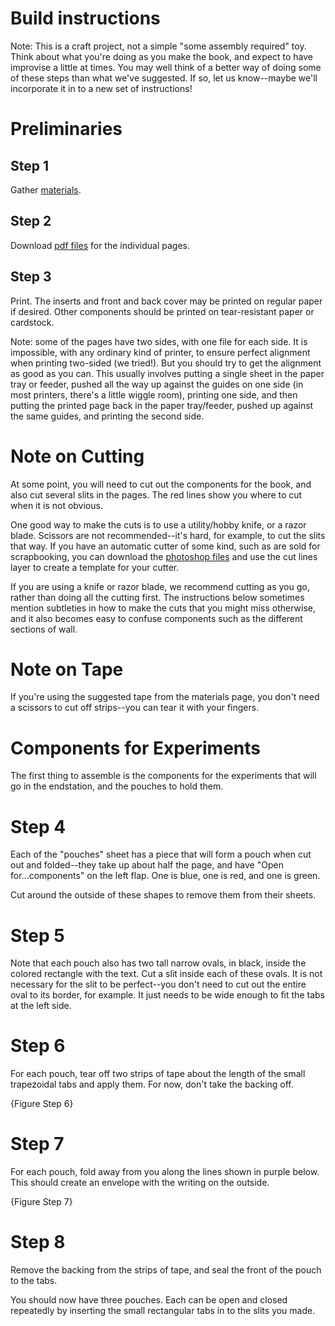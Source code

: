 Build instructions
==================

Note: This is a craft project, not a simple "some assembly required" toy. Think about what you're doing as you make the book, and expect to have improvise a little at times. You may well think of a better way of doing some of these steps than what we've suggested. If so, let us know--maybe we'll incorporate it in to a new set of instructions!

# Preliminaries
## Step 1

Gather [materials](https://github.com/bruceravel/synchrotron_pop_up_book/edit/master/materials.md).

## Step 2

Download [pdf files](https://github.com/bruceravel/synchrotron_pop_up_book/edit/master/pages.md) for the individual pages.

## Step 3

Print. The inserts and front and back cover may be printed on regular paper if desired. Other components should be printed on tear-resistant paper or cardstock. 

Note: some of the pages have two sides, with one file for each side. It is impossible, with any ordinary kind of printer, to ensure perfect alignment when printing two-sided (we tried!). But you should try to get the alignment as good as you can. This usually involves putting a single sheet in the paper tray or feeder, pushed all the way up against the guides on one side (in most printers, there's a little wiggle room), printing one side, and then putting the printed page back in the paper tray/feeder, pushed up against the same guides, and printing the second side.

# Note on Cutting

At some point, you will need to cut out the components for the book, and also cut several slits in the pages. The red lines show you where to cut when it is not obvious.

One good way to make the cuts is to use a utility/hobby knife, or a razor blade. Scissors are not recommended--it's hard, for example, to cut the slits that way. If you have an automatic cutter of some kind, such as are sold for scrapbooking, you can download the [photoshop files](https://github.com/bruceravel/synchrotron_pop_up_book/edit/master/photoshop.md) and use the cut lines layer to create a template for your cutter.

If you are using a knife or razor blade, we recommend cutting as you go, rather than doing all the cutting first. The instructions below sometimes mention subtleties in how to make the cuts that you might miss otherwise, and it also becomes easy to confuse components such as the different sections of wall.

# Note on Tape

If you're using the suggested tape from the materials page, you don't need a scissors to cut off strips--you can tear it with your fingers.

# Components for Experiments

The first thing to assemble is the components for the experiments that will go in the endstation, and the pouches to hold them.

# Step 4

Each of the "pouches" sheet has a piece that will form a pouch when cut out and folded--they take up about half the page, and have "Open for...components" on the left flap. One is blue, one is red, and one is green. 

Cut around the outside of these shapes to remove them from their sheets.

# Step 5

Note that each pouch also has two tall narrow ovals, in black, inside the colored rectangle with the text. Cut a slit inside each of these ovals. It is not necessary for the slit to be perfect--you don't need to cut out the entire oval to its border, for example. It just needs to be wide enough to fit the tabs at the left side.

# Step 6

For each pouch, tear off two strips of tape about the length of the small trapezoidal tabs and apply them. For now, don't take the backing off.

{Figure Step 6}

# Step 7

For each pouch, fold away from you along the lines shown in purple below. This should create an envelope with the writing on the outside.

{Figure Step 7}

# Step 8

Remove the backing from the strips of tape, and seal the front of the pouch to the tabs.

You should now have three pouches. Each can be open and closed repeatedly by inserting the small rectangular tabs in to the slits you made.
